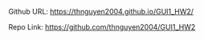 Github URL: https://thnguyen2004.github.io/GUI1_HW2/

Repo Link: https://github.com/thnguyen2004/GUI1_HW2